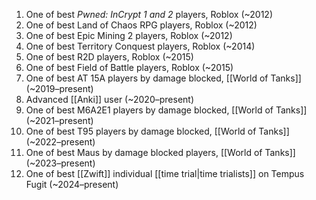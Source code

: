 1. One of best *Pwned: InCrypt 1 and 2* players, Roblox (~2012)
2. One of best Land of Chaos RPG players, Roblox (~2012)
3. One of best Epic Mining 2 players, Roblox (~2012)
4. One of best Territory Conquest players, Roblox (~2014)
5. One of best R2D players, Roblox (~2015)
6. One of best Field of Battle players, Roblox (~2015)
7. One of best AT 15A players by damage blocked, [[World of Tanks]] (~2019–present)
8. Advanced [[Anki]] user (~2020–present)
9. One of best M6A2E1 players by damage blocked, [[World of Tanks]] (~2021–present)
10. One of best T95 players by damage blocked, [[World of Tanks]] (~2022–present)
11. One of best Maus by damage blocked players, [[World of Tanks]] (~2023–present)
12. One of best [[Zwift]] individual [[time trial|time trialists]] on Tempus Fugit (~2024–present)